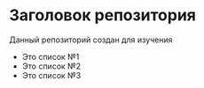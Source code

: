 # Заголовок репозитория
Данный репозиторий создан для изучения

- Это список №1
- Это список №2
- Это список №3

